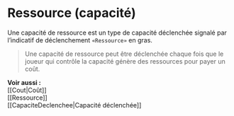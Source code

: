 # Ressource (capacité)
Une capacité de ressource est un type de capacité déclenchée signalé par l’indicatif de déclenchement `«Ressource»` en gras. 

>Une capacité de ressource peut être déclenchée chaque fois que le joueur qui contrôle la capacité génère des ressources pour payer un coût. 

**Voir aussi :**  
[[Cout|Coût]]  
[[Ressource]]  
[[CapaciteDeclenchee|Capacité déclenchée]]